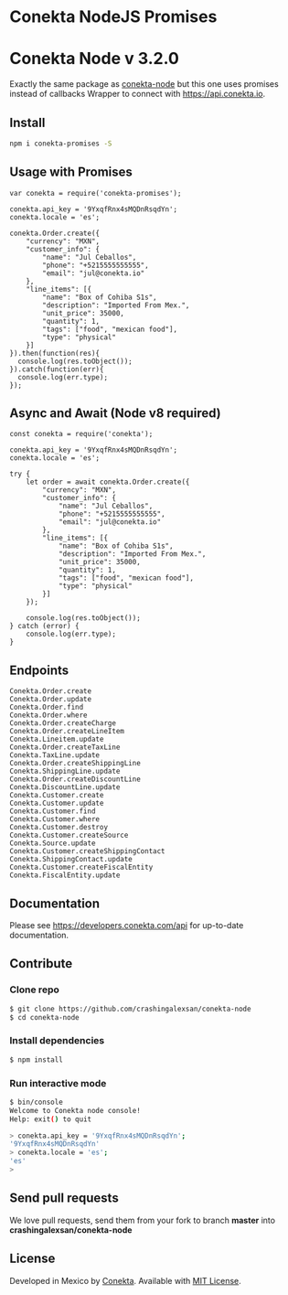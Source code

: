 # Conekta NodeJS Promises

Conekta Node v 3.2.0
======================
Exactly the same package as [conekta-node](https://www.npmjs.com/package/conekta) but this one uses promises instead of callbacks
Wrapper to connect with https://api.conekta.io.

## Install

```sh
npm i conekta-promises -S
```

## Usage with Promises

```node
var conekta = require('conekta-promises');

conekta.api_key = '9YxqfRnx4sMQDnRsqdYn';
conekta.locale = 'es';

conekta.Order.create({
    "currency": "MXN",
    "customer_info": {
        "name": "Jul Ceballos",
        "phone": "+5215555555555",
        "email": "jul@conekta.io"
    },
    "line_items": [{
        "name": "Box of Cohiba S1s",
        "description": "Imported From Mex.",
        "unit_price": 35000,
        "quantity": 1,
        "tags": ["food", "mexican food"],
        "type": "physical"
    }]
}).then(function(res){
  console.log(res.toObject());
}).catch(function(err){
  console.log(err.type);
});
```
## Async and Await (Node v8 required)

```node
const conekta = require('conekta');

conekta.api_key = '9YxqfRnx4sMQDnRsqdYn';
conekta.locale = 'es';

try {
    let order = await conekta.Order.create({
        "currency": "MXN",
        "customer_info": {
            "name": "Jul Ceballos",
            "phone": "+5215555555555",
            "email": "jul@conekta.io"
        },
        "line_items": [{
            "name": "Box of Cohiba S1s",
            "description": "Imported From Mex.",
            "unit_price": 35000,
            "quantity": 1,
            "tags": ["food", "mexican food"],
            "type": "physical"
        }]
    });

    console.log(res.toObject());
} catch (error) {
    console.log(err.type);
}
```

## Endpoints

```node
Conekta.Order.create
Conekta.Order.update
Conekta.Order.find
Conekta.Order.where
Conekta.Order.createCharge
Conekta.Order.createLineItem
Conekta.Lineitem.update
Conekta.Order.createTaxLine
Conekta.TaxLine.update
Conekta.Order.createShippingLine
Conekta.ShippingLine.update
Conekta.Order.createDiscountLine
Conekta.DiscountLine.update
Conekta.Customer.create
Conekta.Customer.update
Conekta.Customer.find
Conekta.Customer.where
Conekta.Customer.destroy
Conekta.Customer.createSource
Conekta.Source.update
Conekta.Customer.createShippingContact
Conekta.ShippingContact.update
Conekta.Customer.createFiscalEntity
Conekta.FiscalEntity.update
```

## Documentation

Please see https://developers.conekta.com/api for up-to-date documentation.

## Contribute

### Clone repo

```sh
$ git clone https://github.com/crashingalexsan/conekta-node
$ cd conekta-node
```

### Install dependencies

```sh
$ npm install
```

### Run interactive mode

```sh
$ bin/console
Welcome to Conekta node console!
Help: exit() to quit

> conekta.api_key = '9YxqfRnx4sMQDnRsqdYn';
'9YxqfRnx4sMQDnRsqdYn'
> conekta.locale = 'es';
'es'
>
```

## Send pull requests

We love pull requests, send them from your fork to branch **master** into **crashingalexsan/conekta-node**

## License

Developed in Mexico by [Conekta](https://www.conekta.com). Available with [MIT License](LICENSE).


